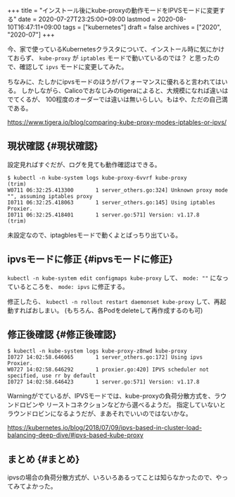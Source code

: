 +++
title = "インストール後にkube-proxyの動作モードをIPVSモードに変更する"
date = 2020-07-27T23:25:00+09:00
lastmod = 2020-08-10T16:47:11+09:00
tags = ["kubernetes"]
draft = false
archives = ["2020", "2020-07"]
+++

今、家で使っているKubernetesクラスタについて、インストール時に気にかけておらず、
`kube-proxy` が `iptables` モードで動いているのでは？ と思ったので、確認して `ipvs` モードに変更してみた。

ちなみに、たしかにipvsモードのほうがパフォーマンスに優れると言われてはいる。
しかしながら、Calicoでおなじみのtigeraによると、大規模になれば違いはでてくるが、
100程度のオーダーでは違いは無いらしい。もはや、ただの自己満である。

<https://www.tigera.io/blog/comparing-kube-proxy-modes-iptables-or-ipvs/>


## 現状確認 {#現状確認}

設定見ればすぐだが、ログを見ても動作確認はできる。

```nil
$ kubectl -n kube-system logs kube-proxy-6vvrf kube-proxy
(trim)
W0711 06:32:25.413300       1 server_others.go:324] Unknown proxy mode "", assuming iptables proxy
I0711 06:32:25.418063       1 server_others.go:145] Using iptables Proxier.
I0711 06:32:25.418401       1 server.go:571] Version: v1.17.8
(trim)
```

未設定なので、iptagblesモードで動くよとばっちり出ている。


## ipvsモードに修正 {#ipvsモードに修正}

`kubectl -n kube-system edit configmaps kube-proxy` して、
`mode: ""` になっているところを、 `mode: ipvs` に修正する。

修正したら、 `kubectl -n rollout restart daemonset kube-proxy` して、再起動すればおしまい。
(もちろん、各Podをdeleteして再作成するのも可)


## 修正後確認 {#修正後確認}

```nil
$ kubectl -n kube-system logs kube-proxy-z8nwd kube-proxy
I0727 14:02:58.646065       1 server_others.go:172] Using ipvs Proxier.
W0727 14:02:58.646292       1 proxier.go:420] IPVS scheduler not specified, use rr by default
I0727 14:02:58.646423       1 server.go:571] Version: v1.17.8
```

Warningがでているが、IPVSモードでは、kube-proxyの負荷分散方式を、ラウンドロビンや
リーストコネクションなどから選べるようだ。
指定していないとラウンドロビンになるようだが、まあそれでいいのではないかな。

<https://kubernetes.io/blog/2018/07/09/ipvs-based-in-cluster-load-balancing-deep-dive/#ipvs-based-kube-proxy>


## まとめ {#まとめ}

ipvsの場合の負荷分散方式が、いろいろあるってことは知らなかったので、やってみてよかった。
